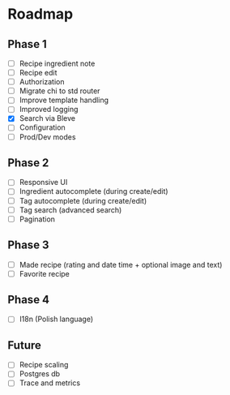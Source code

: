 # Roadmap

## Phase 1

- [ ] Recipe ingredient note
- [ ] Recipe edit
- [ ] Authorization
- [ ] Migrate chi to std router
- [ ] Improve template handling
- [ ] Improved logging
- [x] Search via Bleve
- [ ] Configuration
- [ ] Prod/Dev modes

## Phase 2

- [ ] Responsive UI
- [ ] Ingredient autocomplete (during create/edit)
- [ ] Tag autocomplete (during create/edit)
- [ ] Tag search (advanced search)
- [ ] Pagination

## Phase 3

- [ ] Made recipe (rating and date time + optional image and text)
- [ ] Favorite recipe

## Phase 4

- [ ] I18n (Polish language)

## Future

- [ ] Recipe scaling
- [ ] Postgres db
- [ ] Trace and metrics